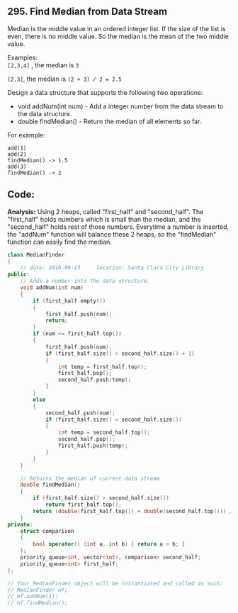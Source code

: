 ## 295. Find Median from Data Stream
Median is the middle value in an ordered integer list. If the size of the list is even, there is no middle value. So the median is the mean of the two middle value.

Examples:    
`[2,3,4]` , the median is `3`   

`[2,3]`, the median is `(2 + 3) / 2 = 2.5`   

Design a data structure that supports the following two operations:

  - void addNum(int num) - Add a integer number from the data stream to the data structure.
  - double findMedian() - Return the median of all elements so far.

For example:
```
add(1)
add(2)
findMedian() -> 1.5
add(3) 
findMedian() -> 2
```

## Code:

**Analysis:** Using 2 heaps, called "first_half" and "second_half". The "first_half" holds numbers which is small than the median, and the "second_half" holds rest of those numbers. Everytime a number is inserted, the "addNum" function will balance these 2 heaps, so the "findMedian" function can easily find the median.

```c++
class MedianFinder 
{
    // date: 2016-09-13     location: Santa Clara City Library
public:
    // Adds a number into the data structure.
    void addNum(int num) 
    {
        if (first_half.empty())
        {
            first_half.push(num);
            return;
        }
        if (num <= first_half.top())
        {
            first_half.push(num);
            if (first_half.size() > second_half.size() + 1)
            {
                int temp = first_half.top();
                first_half.pop();
                second_half.push(temp);
            }
        }
        else
        {
            second_half.push(num);
            if (first_half.size() < second_half.size())
            {
                int temp = second_half.top();
                second_half.pop();
                first_half.push(temp);
            }
        }
    }

    // Returns the median of current data stream
    double findMedian() 
    {
        if (first_half.size() > second_half.size())
            return first_half.top();
        return (double(first_half.top()) + double(second_half.top())) / 2.0;
    }
private:
    struct comparison
    {
        bool operator() (int a, int b) { return a > b; }
    };
    priority_queue<int, vector<int>, comparison> second_half;
    priority_queue<int> first_half;
};

// Your MedianFinder object will be instantiated and called as such:
// MedianFinder mf;
// mf.addNum(1);
// mf.findMedian();
```
